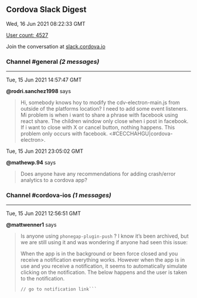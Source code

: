 ## Cordova Slack Digest
Wed, 16 Jun 2021 08:22:33 GMT

[User count: 4527](https://cordova.slack.com/)


Join the conversation at [slack.cordova.io](http://slack.cordova.io/)

### __Channel #general__ _(2 messages)_
---

Tue, 15 Jun 2021 14:57:47 GMT

__@rodri.sanchez1998__ says 
> Hi, somebody knows hoy to modify the cdv-electron-main.js from outside of the platforms location? I need to add some event listeners. Mi problem is when i want to share a phrase with facebook using react share. The children window only close when i post in facebook. If i want to close with X or cancel button, nothing happens. This problem only occurs with facebook. <#CECCHAHGU|cordova-electron>.
> 

Tue, 15 Jun 2021 23:05:02 GMT

__@mathewp.94__ says 
> Does anyone have any recommendations for adding crash/error analytics to a cordova app?
> 

### __Channel #cordova-ios__ _(1 messages)_
---

Tue, 15 Jun 2021 12:56:51 GMT

__@mattwenner1__ says 
> Is anyone using `phonegap-plugin-push` ? I know it’s been archived, but we are still using it and was wondering if anyone had seen this issue:
> 
> When the app is in the background or been force closed and you receive a notification everything works.  However when the app is in use and you receive a notification, it seems to automatically simulate clicking on the notification. The below happens and the user is taken to the notification.
> 
> ```push.on('notification', function(data) {
> // go to notification link```
> 
